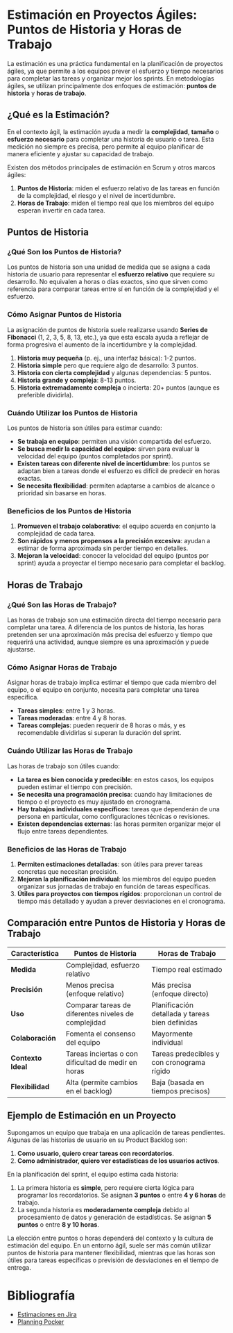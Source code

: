 

# Estimación en Proyectos Ágiles: Puntos de Historia y Horas de Trabajo

La estimación es una práctica fundamental en la planificación de proyectos ágiles, ya que permite a los equipos prever el esfuerzo y tiempo necesarios para completar las tareas y organizar mejor los sprints. En metodologías ágiles, se utilizan principalmente dos enfoques de estimación: **puntos de historia** y **horas de trabajo**.



## ¿Qué es la Estimación?

En el contexto ágil, la estimación ayuda a medir la **complejidad**, **tamaño** o **esfuerzo necesario** para completar una historia de usuario o tarea. Esta medición no siempre es precisa, pero permite al equipo planificar de manera eficiente y ajustar su capacidad de trabajo.

Existen dos métodos principales de estimación en Scrum y otros marcos ágiles:

1. **Puntos de Historia**: miden el esfuerzo relativo de las tareas en función de la complejidad, el riesgo y el nivel de incertidumbre.
2. **Horas de Trabajo**: miden el tiempo real que los miembros del equipo esperan invertir en cada tarea.



## Puntos de Historia

### ¿Qué Son los Puntos de Historia?

Los puntos de historia son una unidad de medida que se asigna a cada historia de usuario para representar el **esfuerzo relativo** que requiere su desarrollo. No equivalen a horas o días exactos, sino que sirven como referencia para comparar tareas entre sí en función de la complejidad y el esfuerzo.

### Cómo Asignar Puntos de Historia

La asignación de puntos de historia suele realizarse usando **Series de Fibonacci** (1, 2, 3, 5, 8, 13, etc.), ya que esta escala ayuda a reflejar de forma progresiva el aumento de la incertidumbre y la complejidad.

1. **Historia muy pequeña** (p. ej., una interfaz básica): 1-2 puntos.
2. **Historia simple** pero que requiere algo de desarrollo: 3 puntos.
3. **Historia con cierta complejidad** y algunas dependencias: 5 puntos.
4. **Historia grande y compleja**: 8-13 puntos.
5. **Historia extremadamente compleja** o incierta: 20+ puntos (aunque es preferible dividirla).

### Cuándo Utilizar los Puntos de Historia

Los puntos de historia son útiles para estimar cuando:

- **Se trabaja en equipo**: permiten una visión compartida del esfuerzo.
- **Se busca medir la capacidad del equipo**: sirven para evaluar la velocidad del equipo (puntos completados por sprint).
- **Existen tareas con diferente nivel de incertidumbre**: los puntos se adaptan bien a tareas donde el esfuerzo es difícil de predecir en horas exactas.
- **Se necesita flexibilidad**: permiten adaptarse a cambios de alcance o prioridad sin basarse en horas.

### Beneficios de los Puntos de Historia

1. **Promueven el trabajo colaborativo**: el equipo acuerda en conjunto la complejidad de cada tarea.
2. **Son rápidos y menos propensos a la precisión excesiva**: ayudan a estimar de forma aproximada sin perder tiempo en detalles.
3. **Mejoran la velocidad**: conocer la velocidad del equipo (puntos por sprint) ayuda a proyectar el tiempo necesario para completar el backlog.



## Horas de Trabajo

### ¿Qué Son las Horas de Trabajo?

Las horas de trabajo son una estimación directa del tiempo necesario para completar una tarea. A diferencia de los puntos de historia, las horas pretenden ser una aproximación más precisa del esfuerzo y tiempo que requerirá una actividad, aunque siempre es una aproximación y puede ajustarse.

### Cómo Asignar Horas de Trabajo

Asignar horas de trabajo implica estimar el tiempo que cada miembro del equipo, o el equipo en conjunto, necesita para completar una tarea específica.

- **Tareas simples**: entre 1 y 3 horas.
- **Tareas moderadas**: entre 4 y 8 horas.
- **Tareas complejas**: pueden requerir de 8 horas o más, y es recomendable dividirlas si superan la duración del sprint.

### Cuándo Utilizar las Horas de Trabajo

Las horas de trabajo son útiles cuando:

- **La tarea es bien conocida y predecible**: en estos casos, los equipos pueden estimar el tiempo con precisión.
- **Se necesita una programación precisa**: cuando hay limitaciones de tiempo o el proyecto es muy ajustado en cronograma.
- **Hay trabajos individuales específicos**: tareas que dependerán de una persona en particular, como configuraciones técnicas o revisiones.
- **Existen dependencias externas**: las horas permiten organizar mejor el flujo entre tareas dependientes.

### Beneficios de las Horas de Trabajo

1. **Permiten estimaciones detalladas**: son útiles para prever tareas concretas que necesitan precisión.
2. **Mejoran la planificación individual**: los miembros del equipo pueden organizar sus jornadas de trabajo en función de tareas específicas.
3. **Útiles para proyectos con tiempos rígidos**: proporcionan un control de tiempo más detallado y ayudan a prever desviaciones en el cronograma.



## Comparación entre Puntos de Historia y Horas de Trabajo

| Característica                    | Puntos de Historia                                           | Horas de Trabajo                             |
|-----------------------------------|--------------------------------------------------------------|----------------------------------------------|
| **Medida**                        | Complejidad, esfuerzo relativo                               | Tiempo real estimado                         |
| **Precisión**                     | Menos precisa (enfoque relativo)                             | Más precisa (enfoque directo)                |
| **Uso**                           | Comparar tareas de diferentes niveles de complejidad         | Planificación detallada y tareas bien definidas |
| **Colaboración**                  | Fomenta el consenso del equipo                               | Mayormente individual                        |
| **Contexto Ideal**                | Tareas inciertas o con dificultad de medir en horas          | Tareas predecibles y con cronograma rígido   |
| **Flexibilidad**                  | Alta (permite cambios en el backlog)                         | Baja (basada en tiempos precisos)            |


## Ejemplo de Estimación en un Proyecto

Supongamos un equipo que trabaja en una aplicación de tareas pendientes. Algunas de las historias de usuario en su Product Backlog son:

1. **Como usuario, quiero crear tareas con recordatorios**.
2. **Como administrador, quiero ver estadísticas de los usuarios activos**.

En la planificación del sprint, el equipo estima cada historia:

1. La primera historia es **simple**, pero requiere cierta lógica para programar los recordatorios. Se asignan **3 puntos** o entre **4 y 6 horas** de trabajo.
2. La segunda historia es **moderadamente compleja** debido al procesamiento de datos y generación de estadísticas. Se asignan **5 puntos** o entre **8 y 10 horas**.

La elección entre puntos o horas dependerá del contexto y la cultura de estimación del equipo. En un entorno ágil, suele ser más común utilizar puntos de historia para mantener flexibilidad, mientras que las horas son útiles para tareas específicas o previsión de desviaciones en el tiempo de entrega.



# Bibliografía

- [Estimaciones en Jira](https://www.atlassian.com/es/agile/project-management/estimation)
- [Planning Pocker](https://marketplace.atlassian.com/apps/1212495/planning-poker)